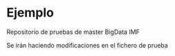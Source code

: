 # Ejemplo
Repositorio de pruebas de master BigData IMF

Se irán haciendo modificaciones en el fichero de prueba
